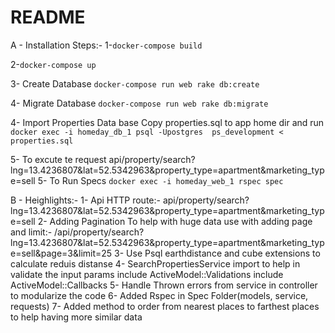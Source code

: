 # README
A - Installation Steps:-
1-`docker-compose build`

2-`docker-compose up`

3- Create Database
`docker-compose run web rake db:create`

4- Migrate Database
`docker-compose run web rake db:migrate`

4- Import Properties Data base Copy properties.sql to app home dir and run
`docker exec -i homeday_db_1 psql -Upostgres  ps_development < properties.sql`

5- To excute te request
api/property/search?lng=13.4236807&lat=52.5342963&property_type=apartment&marketing_type=sell
5- To Run Specs
`docker exec -i homeday_web_1 rspec spec`


B - Heighlights:-
1- Api HTTP route:-
api/property/search?lng=13.4236807&lat=52.5342963&property_type=apartment&marketing_type=sell
2- Adding Pagination To help with huge data use with adding page and limit:-
/api/property/search?lng=13.4236807&lat=52.5342963&property_type=apartment&marketing_type=sell&page=3&limit=25
3- Use Psql earthdistance and cube extensions to calculate reduis distanse
4- SearchPropertiesService import to help in validate the input params
    include ActiveModel::Validations
    include ActiveModel::Callbacks
5- Handle Thrown errors from service in controller to modularize the code
6- Added Rspec in Spec Folder(models, service, requests)
7- Added method to order from nearest places to farthest places to help having more similar data